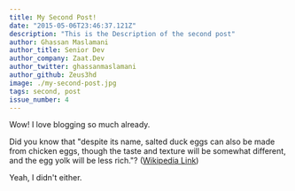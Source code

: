 ```yaml
---
title: My Second Post!
date: "2015-05-06T23:46:37.121Z"
description: "This is the Description of the second post"
author: Ghassan Maslamani
author_title: Senior Dev
author_company: Zaat.Dev
author_twitter: ghassanmaslamani
author_github: Zeus3hd
image: ./my-second-post.jpg
tags: second, post
issue_number: 4
---
```


Wow! I love blogging so much already.

Did you know that "despite its name, salted duck eggs can also be made from
chicken eggs, though the taste and texture will be somewhat different, and the
egg yolk will be less rich."?
([Wikipedia Link](https://en.wikipedia.org/wiki/Salted_duck_egg))

Yeah, I didn't either.
